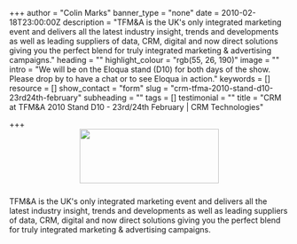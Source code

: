 +++
author = "Colin Marks"
banner_type = "none"
date = 2010-02-18T23:00:00Z
description = "TFM&A is the UK's only integrated marketing event and delivers all the latest industry insight, trends and developments as well as leading suppliers of data, CRM, digital and now direct solutions giving you the perfect blend for truly integrated marketing & advertising campaigns."
heading = ""
highlight_colour = "rgb(55, 26, 190)"
image = ""
intro = "We will be on the Eloqua stand (D10) for both days of the show. Please drop by to have a chat or to see Eloqua in action."
keywords = []
resource = []
show_contact = "form"
slug = "crm-tfma-2010-stand-d10-23rd24th-february"
subheading = ""
tags = []
testimonial = ""
title = "CRM at TFM&A 2010 Stand D10 - 23rd/24th February | CRM Technologies"

+++
<img style="display: block; margin-left: auto; margin-right: auto; padding-bottom: 10px;" src="https://crmtdigital.com/sites/default/files/tfma_logo.png" alt="" width="251" height="98">

TFM&A is the UK's only integrated marketing event and delivers all the latest industry insight, trends and developments as well as leading suppliers of data, CRM, digital and now direct solutions giving you the perfect blend for truly integrated marketing & advertising campaigns.